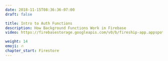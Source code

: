 ```yaml
---
date: 2018-11-15T08:36:36-07:00
draft: false

title: Intro to Auth Functions
description: How Background Functions Work in Firebase
video: https://firebasestorage.googleapis.com/v0/b/fireship-app.appspot.com/o/courses%2Fcloud-functions-master-course%2F4-firestore-intro.mp4?alt=media&token=742d9816-2f26-4357-82a3-13f67cb3a290

weight: 14
emoji: 🔥
chapter_start: Firestore 
---
```


